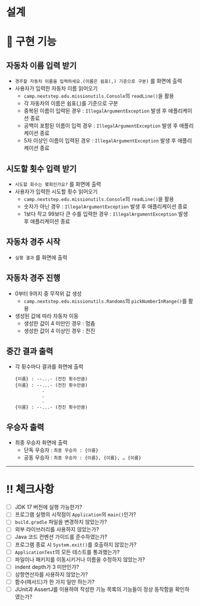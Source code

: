 # 설계

# 📑 구현 기능

## 자동차 이름 입력 받기

- `경주할 자동차 이름을 입력하세요.(이름은 쉼표(,) 기준으로 구분)` 를 화면에 출력
- 사용자가 입력한 자동차 이름 읽어오기
    - `camp.nextstep.edu.missionutils.Console`의 `readLine()`을 활용
    - 각 자동차의 이름은 쉼표(,)를 기준으로 구분
    - 중복된 이름이 입력된 경우 : `IllegalArgumentException` 발생 후 애플리케이션 종료
    - 공백이 포함된 이름이 입력 경우 : `IllegalArgumentException` 발생 후 애플리케이션 종료
    - 5자 이상인 이름이 입력된 경우 : `IllegalArgumentException` 발생 후 애플리케이션 종료

## 시도할 횟수 입력 받기

- `시도할 회수는 몇회인가요?` 를 화면에 출력
- 사용자가 입력한 시도할 횟수 읽어오기
    - `camp.nextstep.edu.missionutils.Console`의 `readLine()`을 활용
    - 숫자가 아닌 경우 : `IllegalArgumentException` 발생 후 애플리케이션 종료
    - 1보다 작고 99보다 큰 수를 입력한 경우 : `IllegalArgumentException` 발생 후 애플리케이션 종료

## 자동차 경주 시작

- `실행 결과` 를 화면에 출력

## 자동차 경주 진행

- 0부터 9까지 중 무작위 값 생성
    - `camp.nextstep.edu.missionutils.Randoms`의 `pickNumberInRange()`를 활용
- 생성된 값에 따라 자동차 이동
    - 생성한 값이 4 미만인 경우 : 멈춤
    - 생성한 값이 4 이상인 경우 : 전진

## 중간 결과 출력

- 각 횟수마다 결과를 화면에 출력

    ```
    {이름} : --...- (전진 횟수만큼)
    {이름} : --...- (전진 횟수만큼)
              .
              .
              .
    {이름} : --...- (전진 횟수만큼)
    
    ```

## 우승자 출력

- 최종 우승자 화면에 출력
    - 단독 우승자 : `최종 우승자 : {이름}`
    - 공동 우승자 : `최종 우승자 : {이름}, {이름}, … {이름}`

---

# ‼️ 체크사항

- [ ]  JDK 17 버전에 실행 가능한가?
- [ ]  프로그램 실행의 시작점이 `Application`의 `main()`인가?
- [ ]  `build.gradle` 파일을 변경하지 않았는가?
- [ ]  외부 라이브러리를 사용하지 않았는가?
- [ ]  Java 코드 컨벤션 가이드를 준수하였는가?
- [ ]  프로그램 종료 시 `System.exit()`를 호출하지 않았는가?
- [ ]  `ApplicationTest`의 모든 테스트를 통과했는가?
- [ ]  파일이나 패키지를 이동시키거나 이름을 수정하지 않았는가?
- [ ]  indent depth가 3 미만인가?
- [ ]  삼항연산자를 사용하지 않았는가?
- [ ]  함수(메서드)가 한 가지 일만 하는가?
- [ ]  JUnit과 AssertJ를 이용하여 작성한 기능 목록의 기능들이 정상 동작함을 확인하였는가?
